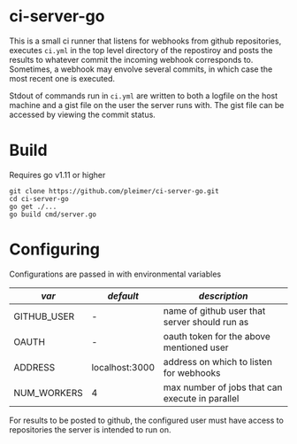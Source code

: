 #  ci-server-go
This is a small ci runner that listens for webhooks from github repositories, executes `ci.yml` in the top level directory of the repostiroy and posts the results to whatever commit the incoming webhook corresponds to. Sometimes, a webhook may envolve several commits, in which case the most recent one is executed.

Stdout of commands run in `ci.yml` are written to both a logfile on the host machine and a gist file on the user the server runs with. The gist file can be accessed by viewing the commit status. 

# Build
Requires go v1.11 or higher
```
git clone https://github.com/pleimer/ci-server-go.git
cd ci-server-go
go get ./...
go build cmd/server.go
```

# Configuring
Configurations are passed in with environmental variables

*var* | *default* | *description*
---------- |---------- | ----------
GITHUB_USER | - | name of github user that server should run as
OAUTH | - | oauth token for the above mentioned user
ADDRESS | localhost:3000 | address on which to listen for webhooks
NUM_WORKERS | 4 | max number of jobs that can execute in parallel

For results to be posted to github, the configured user must have access to repositories the server is intended to run on.



